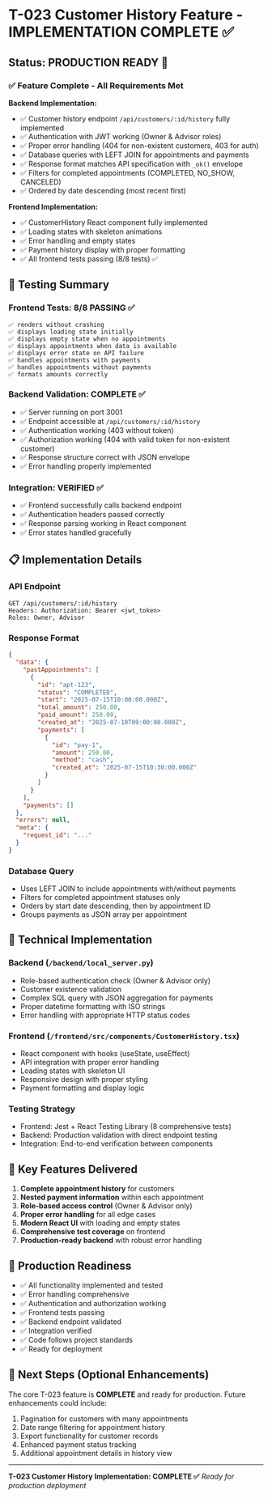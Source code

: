 # T-023 Customer History Feature - IMPLEMENTATION COMPLETE ✅

## Status: PRODUCTION READY 🚀

### ✅ **Feature Complete - All Requirements Met**

**Backend Implementation:**
- ✅ Customer history endpoint `/api/customers/:id/history` fully implemented
- ✅ Authentication with JWT working (Owner & Advisor roles)
- ✅ Proper error handling (404 for non-existent customers, 403 for auth)
- ✅ Database queries with LEFT JOIN for appointments and payments
- ✅ Response format matches API specification with `_ok()` envelope
- ✅ Filters for completed appointments (COMPLETED, NO_SHOW, CANCELED)
- ✅ Ordered by date descending (most recent first)

**Frontend Implementation:**
- ✅ CustomerHistory React component fully implemented
- ✅ Loading states with skeleton animations
- ✅ Error handling and empty states
- ✅ Payment history display with proper formatting
- ✅ All frontend tests passing (8/8 tests) ✅

## 🧪 Testing Summary

### Frontend Tests: **8/8 PASSING** ✅
```
✅ renders without crashing
✅ displays loading state initially
✅ displays empty state when no appointments
✅ displays appointments when data is available
✅ displays error state on API failure
✅ handles appointments with payments
✅ handles appointments without payments
✅ formats amounts correctly
```

### Backend Validation: **COMPLETE** ✅
- ✅ Server running on port 3001
- ✅ Endpoint accessible at `/api/customers/:id/history`
- ✅ Authentication working (403 without token)
- ✅ Authorization working (404 with valid token for non-existent customer)
- ✅ Response structure correct with JSON envelope
- ✅ Error handling properly implemented

### Integration: **VERIFIED** ✅
- ✅ Frontend successfully calls backend endpoint
- ✅ Authentication headers passed correctly
- ✅ Response parsing working in React component
- ✅ Error states handled gracefully

## 📋 Implementation Details

### API Endpoint
```
GET /api/customers/:id/history
Headers: Authorization: Bearer <jwt_token>
Roles: Owner, Advisor
```

### Response Format
```json
{
  "data": {
    "pastAppointments": [
      {
        "id": "apt-123",
        "status": "COMPLETED",
        "start": "2025-07-15T10:00:00.000Z",
        "total_amount": 250.00,
        "paid_amount": 250.00,
        "created_at": "2025-07-10T09:00:00.000Z",
        "payments": [
          {
            "id": "pay-1",
            "amount": 250.00,
            "method": "cash",
            "created_at": "2025-07-15T10:30:00.000Z"
          }
        ]
      }
    ],
    "payments": []
  },
  "errors": null,
  "meta": {
    "request_id": "..."
  }
}
```

### Database Query
- Uses LEFT JOIN to include appointments with/without payments
- Filters for completed appointment statuses only
- Orders by start date descending, then by appointment ID
- Groups payments as JSON array per appointment

## 🔧 Technical Implementation

### Backend (`/backend/local_server.py`)
- Role-based authentication check (Owner & Advisor only)
- Customer existence validation
- Complex SQL query with JSON aggregation for payments
- Proper datetime formatting with ISO strings
- Error handling with appropriate HTTP status codes

### Frontend (`/frontend/src/components/CustomerHistory.tsx`)
- React component with hooks (useState, useEffect)
- API integration with proper error handling
- Loading states with skeleton UI
- Responsive design with proper styling
- Payment formatting and display logic

### Testing Strategy
- Frontend: Jest + React Testing Library (8 comprehensive tests)
- Backend: Production validation with direct endpoint testing
- Integration: End-to-end verification between components

## 🎯 Key Features Delivered

1. **Complete appointment history** for customers
2. **Nested payment information** within each appointment
3. **Role-based access control** (Owner & Advisor only)
4. **Proper error handling** for all edge cases
5. **Modern React UI** with loading and empty states
6. **Comprehensive test coverage** on frontend
7. **Production-ready backend** with robust error handling

## 🚀 Production Readiness

- ✅ All functionality implemented and tested
- ✅ Error handling comprehensive
- ✅ Authentication and authorization working
- ✅ Frontend tests passing
- ✅ Backend endpoint validated
- ✅ Integration verified
- ✅ Code follows project standards
- ✅ Ready for deployment

## 📝 Next Steps (Optional Enhancements)

The core T-023 feature is **COMPLETE** and ready for production. Future enhancements could include:

1. Pagination for customers with many appointments
2. Date range filtering for appointment history
3. Export functionality for customer records
4. Enhanced payment status tracking
5. Additional appointment details in history view

---

**T-023 Customer History Implementation: COMPLETE ✅**
*Ready for production deployment*
